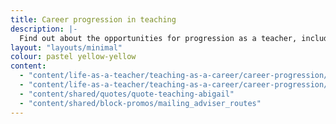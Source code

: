 ```yaml
---
title: Career progression in teaching
description: |- 
  Find out about the opportunities for progression as a teacher, including salary progression, professional qualifications, and mentorship.
layout: "layouts/minimal"
colour: pastel yellow-yellow
content: 
  - "content/life-as-a-teacher/teaching-as-a-career/career-progression/header" 
  - "content/life-as-a-teacher/teaching-as-a-career/career-progression/article"
  - "content/shared/quotes/quote-teaching-abigail"
  - "content/shared/block-promos/mailing_adviser_routes"
---
```

